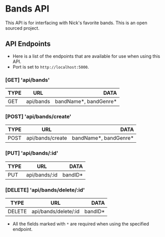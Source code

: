 # Bands API

This API is for interfacing with Nick's favorite bands. This is an open sourced project.

## API Endpoints

* Here is a list of the endpoints that are available for use when using this API.
* Port is set to `http://localhost:5000`.

### [GET] 'api/bands'

| TYPE |    URL    |                  DATA |
| ---- | :-------: | --------------------: |
| GET  | api/bands | bandName*, bandGenre* |

### [POST] 'api/bands/create'

| TYPE |       URL        |                  DATA |
| ---- | :--------------: | --------------------: |
| POST | api/bands/create | bandName*, bandGenre* |

### [PUT] 'api/bands/:id'

| TYPE |      URL      |     DATA |
| ---- | :-----------: | -------: |
| PUT  | api/bands/:id | bandID\* |

### [DELETE] 'api/bands/delete/:id'

| TYPE   |         URL          |     DATA |
| ------ | :------------------: | -------: |
| DELETE | api/bands/delete/:id | bandID\* |

* All the fields marked with `*` are required when using the specified endpoint.
